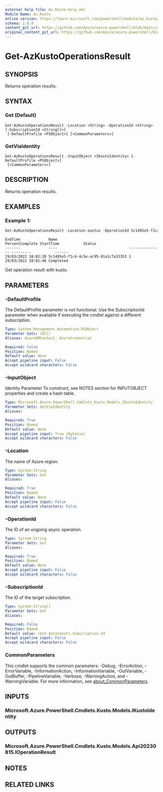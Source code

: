 ```yaml
---
external help file: Az.Kusto-help.xml
Module Name: Az.Kusto
online version: https://learn.microsoft.com/powershell/module/az.kusto/get-azkustooperationsresult
schema: 2.0.0
content_git_url: https://github.com/Azure/azure-powershell/blob/main/src/Kusto/Kusto/help/Get-AzKustoOperationsResult.md
original_content_git_url: https://github.com/Azure/azure-powershell/blob/main/src/Kusto/Kusto/help/Get-AzKustoOperationsResult.md
---
```


# Get-AzKustoOperationsResult

## SYNOPSIS
Returns operation results.

## SYNTAX

### Get (Default)
```
Get-AzKustoOperationsResult -Location <String> -OperationId <String> [-SubscriptionId <String[]>]
 [-DefaultProfile <PSObject>] [<CommonParameters>]
```

### GetViaIdentity
```
Get-AzKustoOperationsResult -InputObject <IKustoIdentity> [-DefaultProfile <PSObject>]
 [<CommonParameters>]
```

## DESCRIPTION
Returns operation results.

## EXAMPLES

### Example 1:
```powershell
Get-AzKustoOperationsResult -Location eastus -OperationId 5c1495e5-f1c4-4c5e-ac95-01a1c7a33353
```

```output
EndTime             Name                                 PercentComplete StartTime           Status
-------             ----                                 --------------- ---------           ------
29/03/2022 10:02:20 5c1495e5-f1c4-4c5e-ac95-01a1c7a33353 1               29/03/2022 10:01:46 Completed
```

Get operation result with kusto.

## PARAMETERS

### -DefaultProfile
The DefaultProfile parameter is not functional.
Use the SubscriptionId parameter when available if executing the cmdlet against a different subscription.

```yaml
Type: System.Management.Automation.PSObject
Parameter Sets: (All)
Aliases: AzureRMContext, AzureCredential

Required: False
Position: Named
Default value: None
Accept pipeline input: False
Accept wildcard characters: False
```

### -InputObject
Identity Parameter
To construct, see NOTES section for INPUTOBJECT properties and create a hash table.

```yaml
Type: Microsoft.Azure.PowerShell.Cmdlets.Kusto.Models.IKustoIdentity
Parameter Sets: GetViaIdentity
Aliases:

Required: True
Position: Named
Default value: None
Accept pipeline input: True (ByValue)
Accept wildcard characters: False
```

### -Location
The name of Azure region.

```yaml
Type: System.String
Parameter Sets: Get
Aliases:

Required: True
Position: Named
Default value: None
Accept pipeline input: False
Accept wildcard characters: False
```

### -OperationId
The ID of an ongoing async operation.

```yaml
Type: System.String
Parameter Sets: Get
Aliases:

Required: True
Position: Named
Default value: None
Accept pipeline input: False
Accept wildcard characters: False
```

### -SubscriptionId
The ID of the target subscription.

```yaml
Type: System.String[]
Parameter Sets: Get
Aliases:

Required: False
Position: Named
Default value: (Get-AzContext).Subscription.Id
Accept pipeline input: False
Accept wildcard characters: False
```

### CommonParameters
This cmdlet supports the common parameters: -Debug, -ErrorAction, -ErrorVariable, -InformationAction, -InformationVariable, -OutVariable, -OutBuffer, -PipelineVariable, -Verbose, -WarningAction, and -WarningVariable. For more information, see [about_CommonParameters](http://go.microsoft.com/fwlink/?LinkID=113216).

## INPUTS

### Microsoft.Azure.PowerShell.Cmdlets.Kusto.Models.IKustoIdentity

## OUTPUTS

### Microsoft.Azure.PowerShell.Cmdlets.Kusto.Models.Api20230815.IOperationResult

## NOTES

## RELATED LINKS
